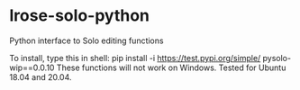 # lrose-solo-python
Python interface to Solo editing functions

To install, type this in shell: pip install -i https://test.pypi.org/simple/ pysolo-wip==0.0.10 
These functions will not work on Windows. Tested for Ubuntu 18.04 and 20.04.
